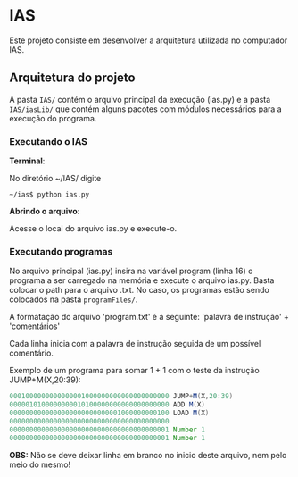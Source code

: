 # IAS

Este projeto consiste em desenvolver a arquitetura utilizada no computador IAS.

## Arquitetura do projeto

A pasta `IAS/` contém o arquivo principal da execução (ias.py) e a pasta `IAS/iasLib/` que contém alguns pacotes com módulos necessários para a execução do programa.

### Executando o IAS

**Terminal**:

No diretório ~/IAS/ digite 

`~/ias$ python ias.py`

**Abrindo o arquivo**:

Acesse o local do arquivo ias.py e execute-o.

### Executando programas

No arquivo principal (ias.py) insira na variável program (linha 16) o programa a ser carregado na memória e execute o arquivo ias.py. Basta colocar o path para o arquivo .txt. No caso, os programas estão sendo colocados na pasta `programFiles/`.

A formatação do arquivo 'program.txt' é a seguinte: 'palavra de instrução' + 'comentários'

Cada linha inicia com a palavra de instrução seguida de um possível comentário. 

Exemplo de um programa para somar 1 + 1 com o teste da instrução JUMP+M(X,20:39):

```as
0001000000000000001000000000000000000000 JUMP+M(X,20:39)
0000010100000000010100000000000000000000 ADD M(X)
0000000000000000000000000001000000000100 LOAD M(X)
0000000000000000000000000000000000000000
0000000000000000000000000000000000000001 Number 1
0000000000000000000000000000000000000001 Number 1
```

**OBS:** Não se deve deixar linha em branco no inicio deste arquivo, nem pelo meio do mesmo! 
